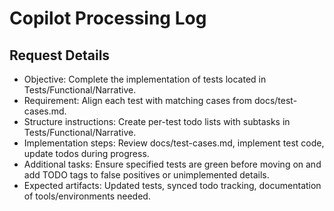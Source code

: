 # Copilot Processing Log

## Request Details
- Objective: Complete the implementation of tests located in Tests/Functional/Narrative.
- Requirement: Align each test with matching cases from docs/test-cases.md.
- Structure instructions: Create per-test todo lists with subtasks in Tests/Functional/Narrative.
- Implementation steps: Review docs/test-cases.md, implement test code, update todos during progress.
- Additional tasks: Ensure specified tests are green before moving on and add TODO tags to false positives or unimplemented details.
- Expected artifacts: Updated tests, synced todo tracking, documentation of tools/environments needed.
